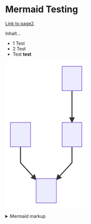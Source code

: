 # Mermaid Testing

[Link to page2](./page2.md).

Inhalt...
* 1 Test
* 2 Test
* Test **test**

<!-- generated by mermaid compile action - START -->
![~mermaid diagram 1~](/./docs/images/docs_index-md-1.svg)
<details>
  <summary>Mermaid markup</summary>

```mermaid
graph TD;
    A-->B;
    B-->A;
    C-->D;
    B-->D;
```

</details>
<!-- generated by mermaid compile action - END -->

